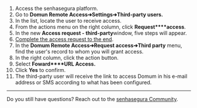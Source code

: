 1. Access the senhasegura platform.
2. Go to **Domun Remote Access➔Settings➔Third\-party users.**
3. In the list, locate the user to receive access.
4. From the actions menu on the right column, click **Request****access**.
5. In the new **Access request \- third\-party**window, five steps will appear.
6. [Complete the access request to the end](/v3-32/docs/domum-how-to-fill-in-the-access-request-to-third-party-users).
7. In the **Domum Remote Access➔Request access➔Third party** menu, find the user's record to whom you will grant access.
8. In the right column, click the action button.
9. Select **Foward****URL Access.**
10. Click **Yes** to confirm.
11. The third\-party user will receive the link to access Domum in his e\-mail address or SMS according to what has been configured.



---

Do you still have questions? Reach out to the [senhasegura Community](https://community.senhasegura.io/).

